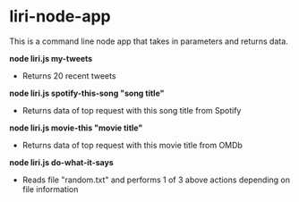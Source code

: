# liri-node-app

This is a command line node app that takes in parameters and returns data.

**node liri.js my-tweets**
- Returns 20 recent tweets

**node liri.js spotify-this-song "song title"**
- Returns data of top request with this song title from Spotify

**node liri.js movie-this "movie title"**
- Returns data of top request with this movie title from OMDb

**node liri.js do-what-it-says**
- Reads file "random.txt" and performs 1 of 3 above actions depending on file information
